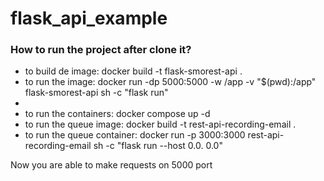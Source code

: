# flask_api_example

<h3>How to run the project after clone it?</h3>
<ul>
  <li>to build de image: docker build -t flask-smorest-api .</li>
  <li>to run the image: docker run -dp 5000:5000 -w /app -v "$(pwd):/app" flask-smorest-api sh -c "flask run"<li>
  <li>to run the containers: docker compose up -d</li>
  <li>to run the queue image: docker build -t rest-api-recording-email .</li>
  <li>to run the queue container: docker run -p 3000:3000 rest-api-recording-email sh -c "flask run --host 0.0.
0.0"</li>
</ul>
<p>Now you are able to make requests on 5000 port</p>
